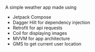 A simple weather app made using
- Jetpack Compose
- Dagger Hilt for dependency injection
- Retrofit for api requests
- Coil for displaying images
- MVVM for app architecture
- GMS to get current user location